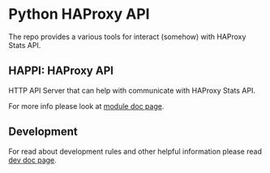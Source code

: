 # Python HAProxy API

The repo provides a various tools for interact (somehow)
with HAProxy Stats API.

## HAPPI: HAProxy API

HTTP API Server that can help with communicate with HAProxy
Stats API.

For more info please look at [module doc page](/doc/happi.md).

## Development

For read about development rules and other helpful information
please read [dev doc page](/doc/README.md).
